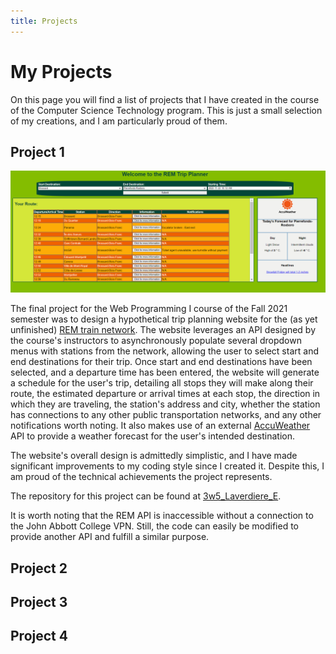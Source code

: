 ```yaml
---
title: Projects
---
```

# My Projects

On this page you will find a list of projects that I have created in the course of the Computer Science Technology program. This is just a small selection of my creations, and I am particularly proud of them.

## Project 1

![Web Programming I Final Project](assets/images/WP1_final_project.png)

The final project for the Web Programming I course of the Fall 2021 semester was to design a hypothetical trip planning website for the (as yet unfinished) [REM train network](https://rem.info/en). The website leverages an API designed by the course's instructors to asynchronously populate several dropdown menus with stations from the network, allowing the user to select start and end destinations for their trip. Once start and end destinations have been selected, and a departure time has been entered, the website will generate a schedule for the user's trip, detailing all stops they will make along their route, the estimated departure or arrival times at each stop, the direction in which they are traveling, the station's address and city, whether the station has connections to any other public transportation networks, and any other notifications worth noting. It also makes use of an external [AccuWeather](https://developer.accuweather.com/) API to provide a weather forecast for the user's intended destination.

The website's overall design is admittedly simplistic, and I have made significant improvements to my coding style since I created it. Despite this, I am proud of the technical achievements the project represents.

The repository for this project can be found at [3w5_Laverdiere_E](https://github.com/EvanLaverdiere/3W5_Laverdiere_E). 

It is worth noting that the REM API is inaccessible without a connection to the John Abbott College VPN. Still, the code can easily be modified to provide another API and fulfill a similar purpose.

## Project 2

## Project 3

## Project 4